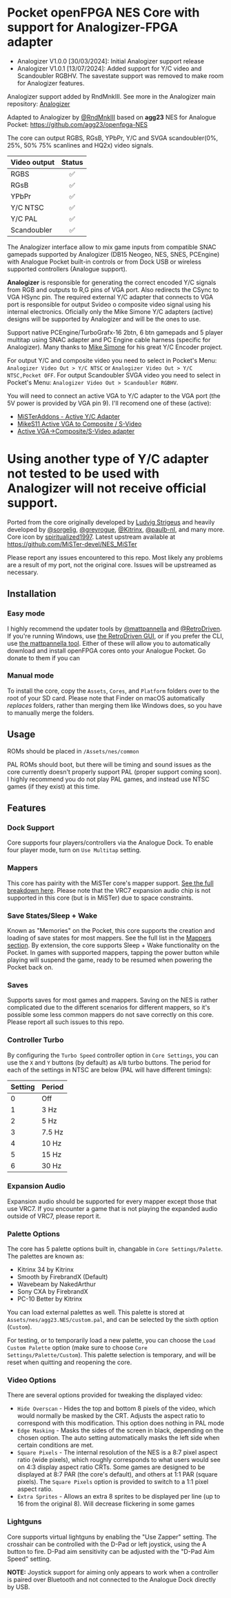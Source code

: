 
# Pocket openFPGA NES Core with support for Analogizer-FPGA adapter
* Analogizer V1.0.0 [30/03/2024]: Initial Analogizer support release
* Analogizer V1.0.1 [13/07/2024]: Added support for Y/C video and Scandoubler RGBHV. The savestate support was removed to make room for Analogizer features.
  
Analogizer support added by RndMnkIII. See more in the Analogizer main repository: [Analogizer](https://github.com/RndMnkIII/Analogizer)

Adapted to Analogizer by [@RndMnkIII](https://github.com/RndMnkIII) based on **agg23** NES for Analogue Pocket:
https://github.com/agg23/openfpga-NES
  
The core can output RGBS, RGsB, YPbPr, Y/C and SVGA scandoubler(0%, 25%, 50% 75% scanlines and HQ2x) video signals.

| Video output | Status |
| :----------- | :----: |
| RGBS         |  ✅    |
| RGsB         |  ✅    |
| YPbPr        |  ✅    |
| Y/C NTSC     |  ✅    |
| Y/C PAL      |  ✅    |
| Scandoubler  |  ✅    |

The Analogizer interface allow to mix game inputs from compatible SNAC gamepads supported by Analogizer (DB15 Neogeo, NES, SNES, PCEngine) with Analogue Pocket built-in controls or from Dock USB or wireless supported controllers (Analogue support).

**Analogizer** is responsible for generating the correct encoded Y/C signals from RGB and outputs to R,G pins of VGA port. Also redirects the CSync to VGA HSync pin.
The required external Y/C adapter that connects to VGA port is responsible for output Svideo o composite video signal using his internal electronics. Oficially
only the Mike Simone Y/C adapters (active) designs will be supported by Analogizer and will be the ones to use.

Support native PCEngine/TurboGrafx-16 2btn, 6 btn gamepads and 5 player multitap using SNAC adapter
and PC Engine cable harness (specific for Analogizer). Many thanks to [Mike Simone](https://github.com/MikeS11/MiSTerFPGA_YC_Encoder) for his great Y/C Encoder project.

For output Y/C and composite video you need to select in Pocket's Menu: `Analogizer Video Out > Y/C NTSC` or `Analogizer Video Out > Y/C NTSC,Pocket OFF`.
For output Scandoubler SVGA video you need to select in Pocket's Menu: `Analogizer Video Out > Scandoubler RGBHV`.

You will need to connect an active VGA to Y/C adapter to the VGA port (the 5V power is provided by VGA pin 9). I'll recomend one of these (active):
* [MiSTerAddons - Active Y/C Adapter](https://misteraddons.com/collections/parts/products/yc-active-encoder-board/)
* [MikeS11 Active VGA to Composite / S-Video](https://ultimatemister.com/product/mikes11-active-composite-svideo/)
* [Active VGA->Composite/S-Video adapter](https://antoniovillena.com/product/mikes1-vga-composite-adapter/)

Using another type of Y/C adapter not tested to be used with Analogizer will not receive official support.
============================================================================================================

Ported from the core originally developed by [Ludvig Strigeus](https://github.com/strigeus/fpganes) and heavily developed by [@sorgelig](https://github.com/sorgelig), [@greyrogue](https://github.com/greyrogue), [@Kitrinx](https://github.com/Kitrinx), [@paulb-nl](https://github.com/paulb-nl), and many more. Core icon by [spiritualized1997](https://github.com/spiritualized1997). Latest upstream available at https://github.com/MiSTer-devel/NES_MiSTer

Please report any issues encountered to this repo. Most likely any problems are a result of my port, not the original core. Issues will be upstreamed as necessary.

## Installation

### Easy mode

I highly recommend the updater tools by [@mattpannella](https://github.com/mattpannella) and [@RetroDriven](https://github.com/RetroDriven). If you're running Windows, use [the RetroDriven GUI](https://github.com/RetroDriven/Pocket_Updater), or if you prefer the CLI, use [the mattpannella tool](https://github.com/mattpannella/pocket_core_autoupdate_net). Either of these will allow you to automatically download and install openFPGA cores onto your Analogue Pocket. Go donate to them if you can

### Manual mode
To install the core, copy the `Assets`, `Cores`, and `Platform` folders over to the root of your SD card. Please note that Finder on macOS automatically _replaces_ folders, rather than merging them like Windows does, so you have to manually merge the folders.

## Usage

ROMs should be placed in `/Assets/nes/common`

PAL ROMs should boot, but there will be timing and sound issues as the core currently doesn't properly support PAL (proper support coming soon). I highly recommend you do not play PAL games, and instead use NTSC games (if they exist) at this time.

## Features

### Dock Support

Core supports four players/controllers via the Analogue Dock. To enable four player mode, turn on `Use Multitap` setting.

### Mappers

This core has pairity with the MiSTer core's mapper support. [See the full breakdown here](https://github.com/MiSTer-devel/NES_MiSTer#supported-mappers). Please note that the VRC7 expansion audio chip is not supported in this core (but is in MiSTer) due to space constraints.

### Save States/Sleep + Wake

Known as "Memories" on the Pocket, this core supports the creation and loading of save states for most mappers. See the full list in the [Mappers section](#mappers). By extension, the core supports Sleep + Wake functionality on the Pocket. In games with supported mappers, tapping the power button while playing will suspend the game, ready to be resumed when powering the Pocket back on.

### Saves

Supports saves for most games and mappers. Saving on the NES is rather complicated due to the different scenarios for different mappers, so it's possible some less common mappers do not save correctly on this core. Please report all such issues to this repo.

### Controller Turbo

By configuring the `Turbo Speed` controller option in `Core Settings`, you can use the `X` and `Y` buttons (by default) as `A`/`B` turbo buttons. The period for each of the settings in NTSC are below (PAL will have different timings):

| Setting | Period |
| ------- | ------ |
| 0       | Off    |
| 1       | 3 Hz   |
| 2       | 5 Hz   |
| 3       | 7.5 Hz |
| 4       | 10 Hz  |
| 5       | 15 Hz  |
| 6       | 30 Hz  |

### Expansion Audio

Expansion audio should be supported for every mapper except those that use VRC7. If you encounter a game that is not playing the expanded audio outside of VRC7, please report it.

### Palette Options

The core has 5 palette options built in, changable in `Core Settings/Palette`. The palettes are known as:

* Kitrinx 34 by Kitrinx
* Smooth by FirebrandX (Default)
* Wavebeam by NakedArthur
* Sony CXA by FirebrandX
* PC-10 Better by Kitrinx

You can load external palettes as well. This palette is stored at `Assets/nes/agg23.NES/custom.pal`, and can be selected by the sixth option (`Custom`).

For testing, or to temporarily load a new palette, you can choose the `Load Custom Palette` option (make sure to choose `Core Settings/Palette/Custom`). This palette selection is temporary, and will be reset when quitting and reopening the core.

### Video Options

There are several options provided for tweaking the displayed video:

* `Hide Overscan` - Hides the top and bottom 8 pixels of the video, which would normally be masked by the CRT. Adjusts the aspect ratio to correspond with this modification. This option does nothing in PAL mode
* `Edge Masking` - Masks the sides of the screen in black, depending on the chosen option. The auto setting automatically masks the left side when certain conditions are met.
* `Square Pixels` - The internal resolution of the NES is a 8:7 pixel aspect ratio (wide pixels), which roughly corresponds to what users would see on 4:3 display aspect ratio CRTs. Some games are designed to be displayed at 8:7 PAR (the core's default), and others at 1:1 PAR (square pixels). The `Square Pixels` option is provided to switch to a 1:1 pixel aspect ratio.
* `Extra Sprites` - Allows an extra 8 sprites to be displayed per line (up to 16 from the original 8). Will decrease flickering in some games

### Lightguns

Core supports virtual lightguns by enabling the "Use Zapper" setting. The crosshair can be controlled with the D-Pad or left joystick, using the A button to fire. D-Pad aim sensitivity can be adjusted with the "D-Pad Aim Speed" setting.

**NOTE:** Joystick support for aiming only appears to work when a controller is paired over Bluetooth and not connected to the Analogue Dock directly by USB.
